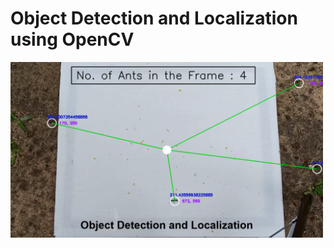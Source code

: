 
# Object Detection and Localization using OpenCV

<p align="left">
  <img src="https://github.com/Kaustubh-Atey/Projects/blob/master/Object%20Detection%20(OpenCV)/Images/Final%20Result.png" width="500" alt="accessibility text">
</p>
